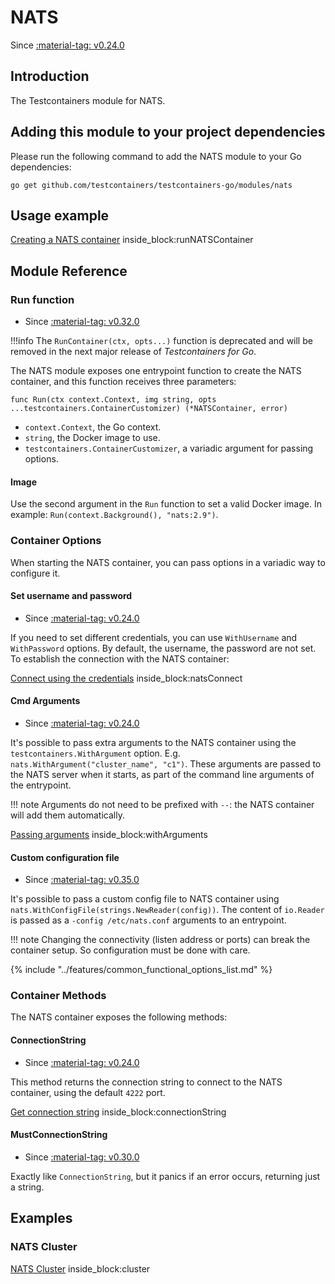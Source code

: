 # NATS

Since <a href="https://github.com/testcontainers/testcontainers-go/releases/tag/v0.24.0"><span class="tc-version">:material-tag: v0.24.0</span></a>

## Introduction

The Testcontainers module for NATS.

## Adding this module to your project dependencies

Please run the following command to add the NATS module to your Go dependencies:

```
go get github.com/testcontainers/testcontainers-go/modules/nats
```

## Usage example

<!--codeinclude-->
[Creating a NATS container](../../modules/nats/examples_test.go) inside_block:runNATSContainer
<!--/codeinclude-->

## Module Reference

### Run function

- Since <a href="https://github.com/testcontainers/testcontainers-go/releases/tag/v0.32.0"><span class="tc-version">:material-tag: v0.32.0</span></a>

!!!info
    The `RunContainer(ctx, opts...)` function is deprecated and will be removed in the next major release of _Testcontainers for Go_.

The NATS module exposes one entrypoint function to create the NATS container, and this function receives three parameters:

```golang
func Run(ctx context.Context, img string, opts ...testcontainers.ContainerCustomizer) (*NATSContainer, error)
```

- `context.Context`, the Go context.
- `string`, the Docker image to use.
- `testcontainers.ContainerCustomizer`, a variadic argument for passing options.

#### Image

Use the second argument in the `Run` function to set a valid Docker image.
In example: `Run(context.Background(), "nats:2.9")`.

### Container Options

When starting the NATS container, you can pass options in a variadic way to configure it.

#### Set username and password

- Since <a href="https://github.com/testcontainers/testcontainers-go/releases/tag/v0.24.0"><span class="tc-version">:material-tag: v0.24.0</span></a>

If you need to set different credentials, you can use `WithUsername` and `WithPassword`
options. By default, the username, the password are not set. To establish the connection with the NATS container:

<!--codeinclude-->
[Connect using the credentials](../../modules/nats/examples_test.go) inside_block:natsConnect
<!--/codeinclude-->

#### Cmd Arguments

- Since <a href="https://github.com/testcontainers/testcontainers-go/releases/tag/v0.24.0"><span class="tc-version">:material-tag: v0.24.0</span></a>

It's possible to pass extra arguments to the NATS container using the `testcontainers.WithArgument` option. E.g. `nats.WithArgument("cluster_name", "c1")`.
These arguments are passed to the NATS server when it starts, as part of the command line arguments of the entrypoint.

!!! note
    Arguments do not need to be prefixed with `--`: the NATS container will add them automatically.

<!--codeinclude-->
[Passing arguments](../../modules/nats/examples_test.go) inside_block:withArguments
<!--/codeinclude-->

#### Custom configuration file

- Since <a href="https://github.com/testcontainers/testcontainers-go/releases/tag/v0.35.0"><span class="tc-version">:material-tag: v0.35.0</span></a>

It's possible to pass a custom config file to NATS container using `nats.WithConfigFile(strings.NewReader(config))`. The content of `io.Reader` is passed as a `-config /etc/nats.conf` arguments to an entrypoint. 

!!! note
    Changing the connectivity (listen address or ports) can break the container setup. So configuration must be done with care.

{% include "../features/common_functional_options_list.md" %}

### Container Methods

The NATS container exposes the following methods:

#### ConnectionString

- Since <a href="https://github.com/testcontainers/testcontainers-go/releases/tag/v0.24.0"><span class="tc-version">:material-tag: v0.24.0</span></a>

This method returns the connection string to connect to the NATS container, using the default `4222` port.

<!--codeinclude-->
[Get connection string](../../modules/nats/nats_test.go) inside_block:connectionString
<!--/codeinclude-->

#### MustConnectionString

- Since <a href="https://github.com/testcontainers/testcontainers-go/releases/tag/v0.30.0"><span class="tc-version">:material-tag: v0.30.0</span></a>

Exactly like `ConnectionString`, but it panics if an error occurs, returning just a string.

## Examples

### NATS Cluster

<!--codeinclude-->
[NATS Cluster](../../modules/nats/examples_test.go) inside_block:cluster
<!--/codeinclude-->
